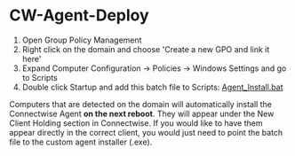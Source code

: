 # CW-Agent-Deploy

1. Open Group Policy Management
2. Right click on the domain and choose 'Create a new GPO and link it here'
3. Expand Computer Configuration -> Policies -> Windows Settings and go to Scripts
4. Double click Startup and add this batch file to Scripts: [Agent_Install.bat](https://github.com/keepitsimple-dev/CW-Agent-Deploy/blob/main/Agent_Install.bat)

Computers that are detected on the domain will automatically install the Connectwise Agent **on the next reboot**. They will appear under the New Client Holding section in Connectwise. If you would like to have them appear directly in the correct client, you would just need to point the batch file to the custom agent installer (.exe).
